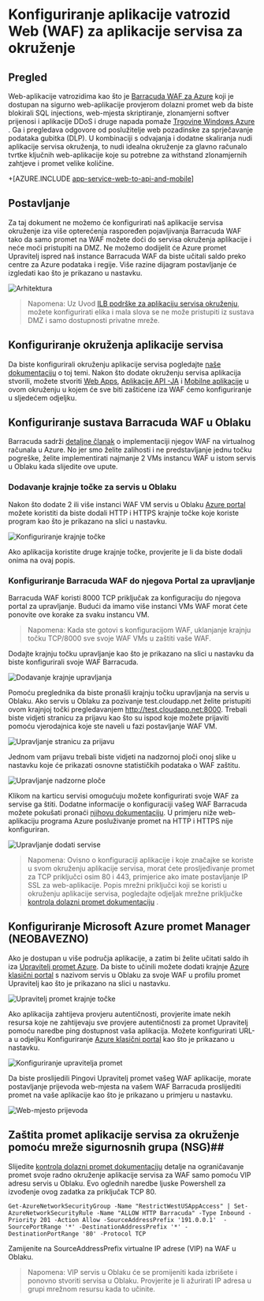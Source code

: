 <properties 
    pageTitle="Konfiguriranje aplikacije vatrozid Web (WAF) za aplikacije servisa za okruženje" 
    description="Saznajte kako konfigurirati web vatrozid ispred okruženja aplikacije servisa za aplikacije." 
    services="app-service\web" 
    documentationCenter="" 
    authors="naziml" 
    manager="wpickett" 
    editor="jimbe"/>

<tags 
    ms.service="app-service" 
    ms.workload="web" 
    ms.tgt_pltfrm="na" 
    ms.devlang="na" 
    ms.topic="article" 
    ms.date="08/17/2016" 
    ms.author="naziml"/>    

# <a name="configuring-a-web-application-firewall-waf-for-app-service-environment"></a>Konfiguriranje aplikacije vatrozid Web (WAF) za aplikacije servisa za okruženje

## <a name="overview"></a>Pregled ##
Web-aplikacije vatrozidima kao što je [Barracuda WAF za Azure](https://www.barracuda.com/programs/azure) koji je dostupan na sigurno web-aplikacije provjerom dolazni promet web da biste blokirali SQL injections, web-mjesta skriptiranje, zlonamjerni softver prijenosi i aplikacije DDoS i druge napada pomaže [Trgovine Windows Azure](https://azure.microsoft.com/marketplace/partners/barracudanetworks/waf-byol/) . Ga i pregledava odgovore od poslužitelje web pozadinske za sprječavanje podataka gubitka (DLP). U kombinaciji s odvajanja i dodatne skaliranja nudi aplikacije servisa okruženja, to nudi idealna okruženje za glavno računalo tvrtke ključnih web-aplikacije koje su potrebne za withstand zlonamjernih zahtjeve i promet velike količine.

+[AZURE.INCLUDE [app-service-web-to-api-and-mobile](../../includes/app-service-web-to-api-and-mobile.md)] 

## <a name="setup"></a>Postavljanje ##
Za taj dokument ne možemo će konfigurirati naš aplikacije servisa okruženje iza više opterećenja raspoređen pojavljivanja Barracuda WAF tako da samo promet na WAF možete doći do servisa okruženja aplikacije i neće moći pristupiti na DMZ. Ne možemo dodijelit će Azure promet Upravitelj ispred naš instance Barracuda WAF da biste učitali saldo preko centre za Azure podataka i regije. Više razine dijagram postavljanje će izgledati kao što je prikazano u nastavku.

![Arhitektura][Architecture] 

> Napomena: Uz Uvod [ILB podrške za aplikaciju servisa okruženju](app-service-environment-with-internal-load-balancer.md), možete konfigurirati elika i mala slova se ne može pristupiti iz sustava DMZ i samo dostupnosti privatne mreže. 

## <a name="configuring-your-app-service-environment"></a>Konfiguriranje okruženja aplikacije servisa ##
Da biste konfigurirali okruženju aplikacije servisa pogledajte [naše dokumentaciju](app-service-web-how-to-create-an-app-service-environment.md) o toj temi. Nakon što dodate okruženju servisa aplikacija stvorili, možete stvoriti [Web Apps](app-service-web-overview.md), [Aplikacije API -JA](../app-service-api/app-service-api-apps-why-best-platform.md) i [Mobilne aplikacije](../app-service-mobile/app-service-mobile-value-prop.md) u ovom okruženju u kojem će sve biti zaštićene iza WAF ćemo konfiguriranje u sljedećem odjeljku.

## <a name="configuring-your-barracuda-waf-cloud-service"></a>Konfiguriranje sustava Barracuda WAF u Oblaku ##
Barracuda sadrži [detaljne članak](https://campus.barracuda.com/product/webapplicationfirewall/article/WAF/DeployWAFInAzure) o implementaciji njegov WAF na virtualnog računala u Azure. No jer smo želite zalihosti i ne predstavljanje jednu točku pogreške, želite implementirati najmanje 2 VMs instancu WAF u istom servis u Oblaku kada slijedite ove upute.

### <a name="adding-endpoints-to-cloud-service"></a>Dodavanje krajnje točke za servis u Oblaku ###
Nakon što dodate 2 ili više instanci WAF VM servis u Oblaku [Azure portal](https://portal.azure.com/) možete koristiti da biste dodali HTTP i HTTPS krajnje točke koje koriste program kao što je prikazano na slici u nastavku.

![Konfiguriranje krajnje točke][ConfigureEndpoint]

Ako aplikacija koristite druge krajnje točke, provjerite je li da biste dodali onima na ovaj popis. 

### <a name="configuring-barracuda-waf-through-its-management-portal"></a>Konfiguriranje Barracuda WAF do njegova Portal za upravljanje ###
Barracuda WAF koristi 8000 TCP priključak za konfiguraciju do njegova portal za upravljanje. Budući da imamo više instanci VMs WAF morat ćete ponovite ove korake za svaku instancu VM. 


> Napomena: Kada ste gotovi s konfiguracijom WAF, uklanjanje krajnju točku TCP/8000 sve svoje WAF VMs u zaštiti vaše WAF.

Dodajte krajnju točku upravljanje kao što je prikazano na slici u nastavku da biste konfigurirali svoje WAF Barracuda.

![Dodavanje krajnje upravljanja][AddManagementEndpoint]
 
Pomoću preglednika da biste pronašli krajnju točku upravljanja na servis u Oblaku. Ako servis u Oblaku za pozivanje test.cloudapp.net želite pristupiti ovom krajnjoj točki pregledavanjem http://test.cloudapp.net:8000. Trebali biste vidjeti stranicu za prijavu kao što su ispod koje možete prijaviti pomoću vjerodajnica koje ste naveli u fazi postavljanje WAF VM.

![Upravljanje stranicu za prijavu][ManagementLoginPage]

Jednom vam prijavu trebali biste vidjeti na nadzornoj ploči onoj slike u nastavku koje će prikazati osnovne statističkih podataka o WAF zaštitu.

![Upravljanje nadzorne ploče][ManagementDashboard]

Klikom na karticu servisi omogućuju možete konfigurirati svoje WAF za servise ga štiti. Dodatne informacije o konfiguraciji vašeg WAF Barracuda možete pokušati pronaći [njihovu dokumentaciju](https://techlib.barracuda.com/waf/getstarted1). U primjeru niže web-aplikaciju programa Azure posluživanje promet na HTTP i HTTPS nije konfiguriran.

![Upravljanje dodati servise][ManagementAddServices]

> Napomena: Ovisno o konfiguraciji aplikacije i koje značajke se koriste u svom okruženju aplikacije servisa, morat ćete prosljeđivanje promet za TCP priključci osim 80 i 443, primjerice ako imate postavljanje IP SSL za web-aplikacije. Popis mrežni priključci koji se koristi u okruženju aplikacije servisa, pogledajte odjeljak mrežne priključke [kontrola dolazni promet dokumentaciju](app-service-app-service-environment-control-inbound-traffic.md) .

## <a name="configuring-microsoft-azure-traffic-manager-optional"></a>Konfiguriranje Microsoft Azure promet Manager (NEOBAVEZNO) ##
Ako je dostupan u više područja aplikacije, a zatim bi želite učitati saldo ih iza [Upravitelj promet Azure](../traffic-manager/traffic-manager-overview.md). Da biste to učinili možete dodati krajnje [Azure klasični portal](https://manage.azure.com) s nazivom servis u Oblaku za svoje WAF u profilu promet Upravitelj kao što je prikazano na slici u nastavku. 

![Upravitelj promet krajnje točke][TrafficManagerEndpoint]

Ako aplikacija zahtijeva provjeru autentičnosti, provjerite imate nekih resursa koje ne zahtijevaju sve provjere autentičnosti za promet Upravitelj pomoću naredbe ping dostupnost vaša aplikacija. Možete konfigurirati URL-a u odjeljku Konfiguriranje [Azure klasični portal](https://manage.azure.com) kao što je prikazano u nastavku.

![Konfiguriranje upravitelja promet][ConfigureTrafficManager]

Da biste proslijedili Pingovi Upravitelj promet vašeg WAF aplikacije, morate postavljanje prijevoda web-mjesta na vašem WAF Barracuda proslijediti promet na vaše aplikacije kao što je prikazano u primjeru u nastavku.

![Web-mjesto prijevoda][WebsiteTranslations]

## <a name="securing-traffic-to-app-service-environment-using-network-security-groups-nsg"></a>Zaštita promet aplikacije servisa za okruženje pomoću mreže sigurnosnih grupa (NSG)##
Slijedite [kontrola dolazni promet dokumentaciju](app-service-app-service-environment-control-inbound-traffic.md) detalje na ograničavanje promet svoje radno okruženje aplikacije servisa za WAF samo pomoću VIP adresu servis u Oblaku. Evo oglednih naredbe ljuske Powershell za izvođenje ovog zadatka za priključak TCP 80.


    Get-AzureNetworkSecurityGroup -Name "RestrictWestUSAppAccess" | Set-AzureNetworkSecurityRule -Name "ALLOW HTTP Barracuda" -Type Inbound -Priority 201 -Action Allow -SourceAddressPrefix '191.0.0.1'  -SourcePortRange '*' -DestinationAddressPrefix '*' -DestinationPortRange '80' -Protocol TCP

Zamijenite na SourceAddressPrefix virtualne IP adrese (VIP) na WAF u Oblaku.

> Napomena: VIP servis u Oblaku će se promijeniti kada izbrišete i ponovno stvoriti servisa u Oblaku. Provjerite je li ažurirati IP adresa u grupi mrežnom resursu kada to učinite. 
 
<!-- IMAGES -->
[Architecture]: ./media/app-service-app-service-environment-web-application-firewall/Architecture.png
[ConfigureEndpoint]: ./media/app-service-app-service-environment-web-application-firewall/ConfigureEndpoint.png
[AddManagementEndpoint]: ./media/app-service-app-service-environment-web-application-firewall/AddManagementEndpoint.png
[ManagementAddServices]: ./media/app-service-app-service-environment-web-application-firewall/ManagementAddServices.png
[ManagementDashboard]: ./media/app-service-app-service-environment-web-application-firewall/ManagementDashboard.png
[ManagementLoginPage]: ./media/app-service-app-service-environment-web-application-firewall/ManagementLoginPage.png
[TrafficManagerEndpoint]: ./media/app-service-app-service-environment-web-application-firewall/TrafficManagerEndpoint.png
[ConfigureTrafficManager]: ./media/app-service-app-service-environment-web-application-firewall/ConfigureTrafficManager.png
[WebsiteTranslations]: ./media/app-service-app-service-environment-web-application-firewall/WebsiteTranslations.png
